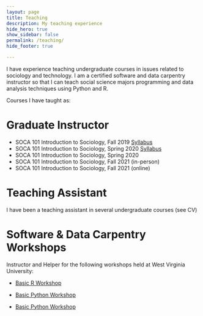 ```yaml
---
layout: page
title: Teaching
description: My teaching experience
hide_hero: true
show_sidebar: false
permalink: /teaching/
hide_footer: true

---
```


I have experience teaching undergraduate courses in issues related to sociology and technology. I am  a certified software and data carpentry instructor so that I can teach social science majors programming and data analysis techniques using Python and R.

Courses I have taught as:

# Graduate Instructor

- SOCA 101 Introduction to Sociology, Fall 2019 <a href="/files/SOCA101f19_SyllabusVG.pdf" target="_blank"> Syllabus</a>
- SOCA 101 Introduction to Sociology, Spring 2020 <a href="/files/Soca101s20_SyllabusVG.pdf" target="_blank"> Syllabus</a>
- SOCA 101 Introduction to Sociology, Spring 2020
- SOCA 101 Introduction to Sociology, Fall 2021 (in-person)
- SOCA 101 Introduction to Sociology, Fall 2021 (online)



# Teaching Assistant

I have been a teaching assistant in several undergraduate courses (see CV)


# Software & Data Carpentry Workshops 

Instructor and Helper for the following workshops held at West Virginia University:

- <a href ="https://ncf0003.github.io/2020-03-07-wvu/" target="_blank">Basic R Workshop</a>

- <a href ="https://ncf0003.github.io/2020-01-25-wvu/" target="_blank">Basic Python Workshop</a>

- <a href ="https://ncf0003.github.io/2019-10-26-wvu/" target="_blank">Basic Python Workshop</a>




